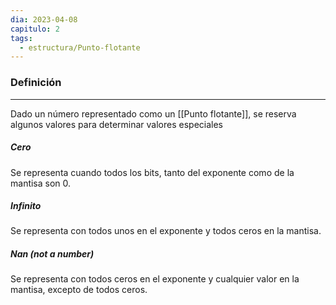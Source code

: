 ```yaml
---
dia: 2023-04-08
capitulo: 2
tags:
  - estructura/Punto-flotante
---
```

### Definición
---
Dado un número representado como un [[Punto flotante]], se reserva algunos valores para determinar valores especiales

##### Cero
Se representa cuando todos los bits, tanto del exponente como de la mantisa son $0$.


##### Infinito
Se representa con todos unos en el exponente y todos ceros en la mantisa.


##### Nan (not a number)
Se representa con todos ceros en el exponente y cualquier valor en la mantisa, excepto de todos ceros.
